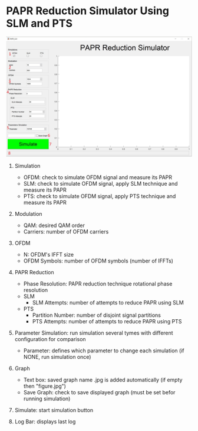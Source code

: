 # PAPR Reduction Simulator Using SLM and PTS

![](https://github.com/IlyaMichlin/SLMvsPTS/blob/master/images/MainWindow.jpg)

1. Simulation
    * OFDM: check to simulate OFDM signal and measure its PAPR
    * SLM: check to simulate OFDM signal, apply SLM technique and measure its PAPR
    * PTS: check to simulate OFDM signal, apply PTS technique and measure its PAPR

2. Modulation
    * QAM: desired QAM order
    * Carriers: number of OFDM carriers

3. OFDM
    * N: OFDM's IFFT size
    * OFDM Symbols: number of OFDM symbols (number of IFFTs)

4. PAPR Reduction
    * Phase Resolution: PAPR reduction technique rotational phase resolution
    * SLM
        * SLM Attempts: number of attempts to reduce PAPR using SLM
    * PTS
        * Partition Number: number of disjoint signal partitions 
        * PTS Attempts: number of attempts to reduce PAPR using PTS

5. Parameter Simulation: run simulation several tymes with different configuration for comparison
    * Parameter: defines which parameter to change each simulation (if NONE, run simulation once)

6. Graph
    * Text box: saved graph name .jpg is added automatically (if empty then "figure.jpg")
    * Save Graph: check to save displayed graph (must be set befor running simulation)

7. Simulate: start simulation button

8. Log Bar: displays last log
